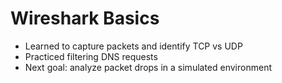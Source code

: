# Wireshark Basics  
- Learned to capture packets and identify TCP vs UDP  
- Practiced filtering DNS requests  
- Next goal: analyze packet drops in a simulated environment

